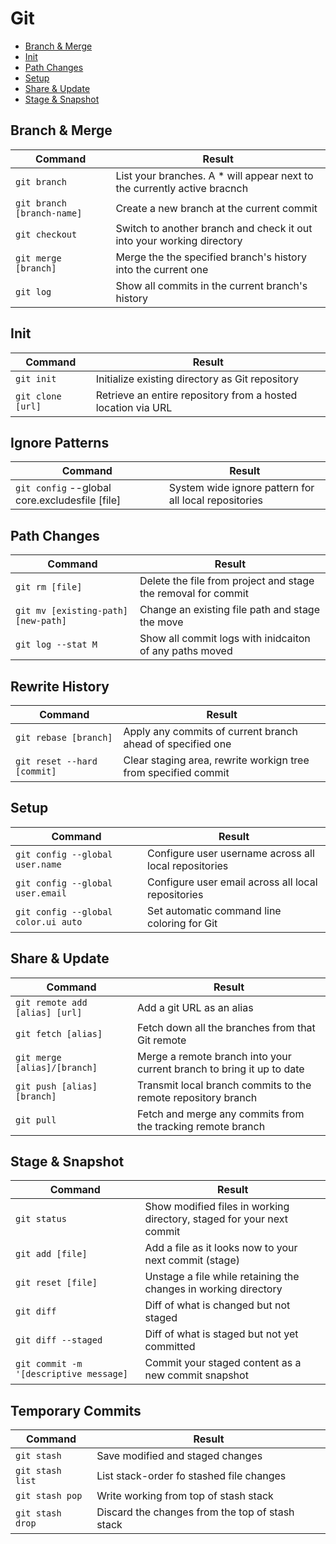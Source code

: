 # Git  

- [Branch & Merge](#branch--merge)
- [Init](#init) 
- [Path Changes](#path-changes)
- [Setup](#setup)
- [Share & Update](#share--update)
- [Stage & Snapshot](#stage--snapshot)

## Branch & Merge 
| Command                                   | Result                                                                        |
|-------------------------------------------|-------------------------------------------------------------------------------|
| `git branch`                              | List your branches. A * will appear next to the currently active bracnch      |
| `git branch [branch-name]`                | Create a new branch at the current commit                                     |
| `git checkout`                            | Switch to another branch and check it out into your working directory         |
| `git merge [branch]`                      | Merge the the specified branch's history into the current one                 |
| `git log`                                 | Show all commits in the current branch's history                              |

## Init  
| Command                                   | Result                                                                |
|-------------------------------------------|-----------------------------------------------------------------------|
| `git init`                                | Initialize existing directory as Git repository                       |
| `git clone [url]`                         | Retrieve an entire repository from a hosted location via URL          |

## Ignore Patterns
| Command                                                | Result                                                                |
|--------------------------------------------------------|-----------------------------------------------------------------------|
| `git config` --global core.excludesfile [file]         | System wide ignore pattern for all local repositories                 |

## Path Changes
| Command                                   | Result                                                                |
|-------------------------------------------|-----------------------------------------------------------------------|
| `git rm [file]`                           | Delete the file from project and stage the removal for commit         |
| `git mv [existing-path][new-path]`        | Change an existing file path and stage the move                       |
| `git log --stat M`                        | Show all commit logs with inidcaiton of any paths moved               |

## Rewrite History
| Command                                   | Result                                                                |
|-------------------------------------------|-----------------------------------------------------------------------|
| `git rebase [branch]`                     | Apply any commits of current branch ahead of specified one            |
| `git reset --hard [commit]`               | Clear staging area, rewrite workign tree from specified commit        |

## Setup  
| Command                                   | Result                                                                |
|-------------------------------------------|-----------------------------------------------------------------------|
| `git config --global user.name`           | Configure user username across all local repositories                 |
| `git config --global user.email`          | Configure user email across all local repositories                    |
| `git config --global color.ui auto`       | Set automatic command line coloring for Git                           |

## Share & Update
| Command                                   | Result                                                                |
|-------------------------------------------|-----------------------------------------------------------------------|
| `git remote add [alias] [url]`            | Add a git URL as an alias                                             |
| `git fetch [alias]`                       | Fetch down all the branches from that Git remote                      |
| `git merge [alias]/[branch]`              | Merge a remote branch into your current branch to bring it up to date |
| `git push [alias] [branch]`               | Transmit local branch commits to the remote repository branch         |
| `git pull`                                | Fetch and merge any commits from the tracking remote branch           |

## Stage & Snapshot 
| Command                                   | Result                                                                |
|-------------------------------------------|-----------------------------------------------------------------------|
| `git status`                              | Show modified files in working directory, staged for your next commit |
| `git add [file]`                          | Add a file as it looks now to your next commit (stage)                |
| `git reset [file]`                        | Unstage a file while retaining the changes in working directory       |
| `git diff`                                | Diff of what is changed but not staged                                |
| `git diff --staged`                       | Diff of what is staged but not yet committed                          |
| `git commit -m '[descriptive message]`    | Commit your staged content as a new commit snapshot                   |

## Temporary Commits
| Command                                   | Result                                                                |
|-------------------------------------------|-----------------------------------------------------------------------|
| `git stash`                               | Save modified and staged changes                                      |
| `git stash list`                          | List stack-order fo stashed file changes                              |
| `git stash pop`                           | Write working from top of stash stack                                 |
| `git stash drop`                          | Discard the changes from the top of stash stack                       |
